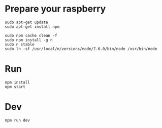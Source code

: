     
# Prepare your raspberry
    
    sudo apt-get update
    sudo apt-get install npm
    
    sudo npm cache clean -f
    sudo npm install -g n
    sudo n stable
    sudo ln -sf /usr/local/n/versions/node/7.0.0/bin/node /usr/bin/node

# Run

    npm install
    npm start

# Dev

    npm run dev